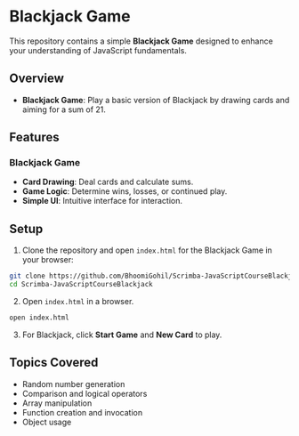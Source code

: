 # Blackjack Game

This repository contains a simple **Blackjack Game** designed to enhance your understanding of JavaScript fundamentals.

## Overview

- **Blackjack Game**: Play a basic version of Blackjack by drawing cards and aiming for a sum of 21.

## Features

### Blackjack Game

- **Card Drawing**: Deal cards and calculate sums.
- **Game Logic**: Determine wins, losses, or continued play.
- **Simple UI**: Intuitive interface for interaction.

## Setup

1. Clone the repository and open `index.html` for the Blackjack Game in your browser:

```bash
git clone https://github.com/BhoomiGohil/Scrimba-JavaScriptCourseBlackjack.git
cd Scrimba-JavaScriptCourseBlackjack
```

2.  Open `index.html` in a browser.

```bash
open index.html
```

3.  For Blackjack, click **Start Game** and **New Card** to play.

## Topics Covered

- Random number generation
- Comparison and logical operators
- Array manipulation
- Function creation and invocation
- Object usage
